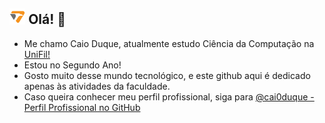  ## <img src="unifil_extensao.png" alt="Badge" style="width: 5%;"> Olá! 👋

- Me chamo Caio Duque, atualmente estudo Ciência da Computação na [UniFil!](<https://unifil.br/>)
- Estou no Segundo Ano!
- Gosto muito desse mundo tecnológico, e este github aqui é dedicado apenas às atividades da faculdade.
- Caso queira conhecer meu perfil profissional, siga para [@cai0duque - Perfil Profissional no GitHub](<https://cai0duque.github.io>)
